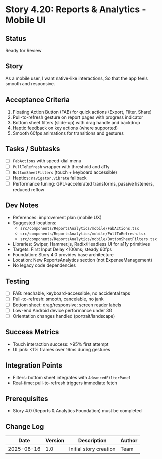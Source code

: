 # Story 4.20: Reports & Analytics - Mobile UI

## Status
Ready for Review

## Story
As a mobile user,
I want native-like interactions,
So that the app feels smooth and responsive.

## Acceptance Criteria
1. Floating Action Button (FAB) for quick actions (Export, Filter, Share)
2. Pull-to-refresh gesture on report pages with progress indicator
3. Bottom sheet filters (slide-up) with drag handle and backdrop
4. Haptic feedback on key actions (where supported)
5. Smooth 60fps animations for transitions and gestures

## Tasks / Subtasks
- [ ] `FabActions` with speed-dial menu
- [ ] `PullToRefresh` wrapper with threshold and a11y
- [ ] `BottomSheetFilters` (touch + keyboard accessible)
- [ ] Haptics: `navigator.vibrate` fallback
- [ ] Performance tuning: GPU-accelerated transforms, passive listeners, reduced reflow

## Dev Notes
- References: improvement plan (mobile UX)
- Suggested locations:
  - `src/components/ReportsAnalytics/mobile/FabActions.tsx`
  - `src/components/ReportsAnalytics/mobile/PullToRefresh.tsx`
  - `src/components/ReportsAnalytics/mobile/BottomSheetFilters.tsx`
- Libraries: Swiper, Hammer.js, Radix/Headless UI for a11y primitives
- Targets: First Input Delay <100ms; steady 60fps
- Foundation: Story 4.0 provides base architecture
- Location: New ReportsAnalytics section (not ExpenseManagement)
- No legacy code dependencies

## Testing
- [ ] FAB: reachable, keyboard-accessible, no accidental taps
- [ ] Pull-to-refresh: smooth, cancelable, no jank
- [ ] Bottom sheet: drag/responsive; screen reader labels
- [ ] Low-end Android device performance under 3G
- [ ] Orientation changes handled (portrait/landscape)

## Success Metrics
- Touch interaction success: >95% first attempt
- UI jank: <1% frames over 16ms during gestures

## Integration Points
- Filters: bottom sheet integrates with `AdvancedFilterPanel`
- Real-time: pull-to-refresh triggers immediate fetch

## Prerequisites
- Story 4.0 (Reports & Analytics Foundation) must be completed

## Change Log
| Date | Version | Description | Author |
|------|---------|-------------|--------|
| 2025-08-16 | 1.0 | Initial story creation | Team |
